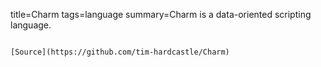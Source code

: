 title=Charm
tags=language
summary=Charm is a data-oriented scripting language.
~~~~~~

[Source](https://github.com/tim-hardcastle/Charm)

